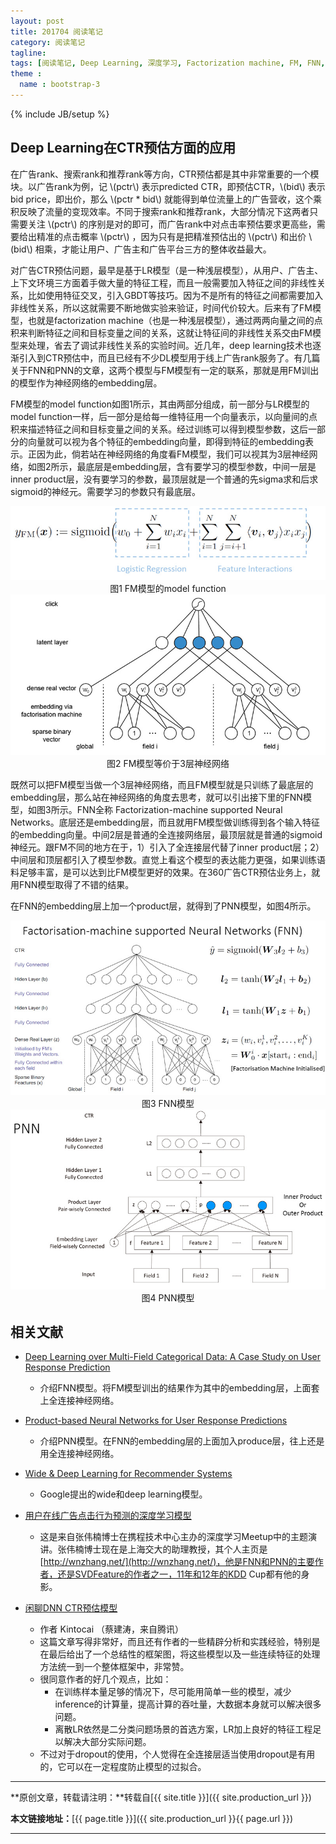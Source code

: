 ```yaml
---
layout: post
title: 201704 阅读笔记
category: 阅读笔记
tagline: 
tags: [阅读笔记, Deep Learning, 深度学习, Factorization machine, FM, FNN, PNN, CTR, CTR预估]
theme :
  name : bootstrap-3
---
```

{% include JB/setup %}

## Deep Learning在CTR预估方面的应用

在广告rank、搜索rank和推荐rank等方向，CTR预估都是其中非常重要的一个模块。以广告rank为例，记 \\(pctr\\) 表示predicted CTR，即预估CTR，\\(bid\\) 表示bid price，即出价，那么 \\(pctr * bid\\) 就能得到单位流量上的广告营收，这个乘积反映了流量的变现效率。不同于搜索rank和推荐rank，大部分情况下这两者只需要关注 \\(pctr\\) 的序别是对的即可，而广告rank中对点击率预估要求更高些，需要给出精准的点击概率 \\(pctr\\) ，因为只有是把精准预估出的 \\(pctr\\) 和出价 \\(bid\\) 相乘，才能让用户、广告主和广告平台三方的整体收益最大。

对广告CTR预估问题，最早是基于LR模型（是一种浅层模型），从用户、广告主、上下文环境三方面着手做大量的特征工程，而且一般需要加入特征之间的非线性关系，比如使用特征交叉，引入GBDT等技巧。因为不是所有的特征之间都需要加入非线性关系，所以这就需要不断地做实验来验证，时间代价较大。后来有了FM模型，也就是factorization machine（也是一种浅层模型），通过两两向量之间的点积来判断特征之间和目标变量之间的关系，这就让特征间的非线性关系交由FM模型来处理，省去了调试非线性关系的实验时间。近几年，deep learning技术也逐渐引入到CTR预估中，而且已经有不少DL模型用于线上广告rank服务了。有几篇关于FNN和PNN的文章，这两个模型与FM模型有一定的联系，那就是用FM训出的模型作为神经网络的embedding层。

FM模型的model function如图1所示，其由两部分组成，前一部分与LR模型的model function一样，后一部分是给每一维特征用一个向量表示，以向量间的点积来描述特征之间和目标变量之间的关系。经过训练可以得到模型参数，这后一部分的向量就可以视为各个特征的embedding向量，即得到特征的embedding表示。正因为此，倘若站在神经网络的角度看FM模型，我们可以视其为3层神经网络，如图2所示，最底层是embedding层，含有要学习的模型参数，中间一层是inner product层，没有要学习的参数，最顶层就是一个普通的先sigma求和后求sigmoid的神经元。需要学习的参数只有最底层。

<div align="center">
  <img src="/images/2017-04-26-201704-reading-list-figure1.jpg" style="max-width:800; text-align:center" alt=""/>
  <br/>
  图1 FM模型的model function
  <br/>
</div>

<div align="center">
  <img src="/images/2017-04-26-201704-reading-list-figure2.jpg" style="max-width:800; text-align:center" alt=""/>
  <br/>
  图2 FM模型等价于3层神经网络
  <br/>
</div>

既然可以把FM模型当做一个3层神经网络，而且FM模型就是只训练了最底层的embedding层，那么站在神经网络的角度去思考，就可以引出接下里的FNN模型，如图3所示。FNN全称 Factorization-machine supported Neural Networks。底层还是embedding层，而且就用FM模型做训练得到各个输入特征的embedding向量。中间2层是普通的全连接网络层，最顶层就是普通的sigmoid神经元。跟FM不同的地方在于，1）引入了全连接层代替了inner product层；2）中间层和顶层都引入了模型参数。直觉上看这个模型的表达能力更强，如果训练语料足够丰富，是可以达到比FM模型更好的效果。在360广告CTR预估业务上，就用FNN模型取得了不错的结果。

在FNN的embedding层上加一个product层，就得到了PNN模型，如图4所示。

<div align="center">
  <img src="/images/2017-04-26-201704-reading-list-figure3.jpg" style="max-width:800; text-align:center" alt=""/>
  <br/>
  图3 FNN模型
  <br/>
</div>

<div align="center">
  <img src="/images/2017-04-26-201704-reading-list-figure4.jpg" style="max-width:800; text-align:center" alt=""/>
  <br/>
  图4 PNN模型
  <br/>
</div>

## 相关文献

+ [Deep Learning over Multi-Field Categorical Data: A Case Study on User Response Prediction](http://wnzhang.net/share/rtb-papers/deep-ctr.pdf)
  - 介绍FNN模型。将FM模型训出的结果作为其中的embedding层，上面套上全连接神经网络。
+ [Product-based Neural Networks for User Response Predictions](https://arxiv.org/pdf/1611.00144.pdf)
  - 介绍PNN模型。在FNN的embedding层的上面加入produce层，往上还是用全连接神经网络。
+ [Wide & Deep Learning for Recommender Systems](https://arxiv.org/abs/1606.07792)
  - Google提出的wide和deep learning模型。

+ [用户在线广告点击行为预测的深度学习模型](http://geek.csdn.net/news/detail/91293)
  - 这是来自张伟楠博士在携程技术中心主办的深度学习Meetup中的主题演讲。张伟楠博士现在是上海交大的助理教授，其个人主页是 [http://wnzhang.net/](http://wnzhang.net/)，他是FNN和PNN的主要作者，还是SVDFeature的作者之一，11年和12年的KDD Cup都有他的身影。
+ [闲聊DNN CTR预估模型](http://www.52cs.org/?p=1046)
  - 作者 Kintocai （蔡建涛，来自腾讯）
  - 这篇文章写得非常好，而且还有作者的一些精辟分析和实践经验，特别是在最后给出了一个总结性的框架图，将这些模型以及一些连续特征的处理方法统一到一个整体框架中，非常赞。
  - 很同意作者的好几个观点，比如：
    + 在训练样本量足够的情况下，尽可能用简单一些的模型，减少inference的计算量，提高计算的吞吐量，大数据本身就可以解决很多问题。
    + 离散LR依然是二分类问题场景的首选方案，LR加上良好的特征工程足以解决大部分实际问题。
  - 不过对于dropout的使用，个人觉得在全连接层适当使用dropout是有用的，它可以在一定程度防止模型的过拟合。


* * *

**原创文章，转载请注明：**转载自[{{ site.title }}]({{ site.production_url }})

**本文链接地址：**[{{ page.title }}]({{ site.production_url }}{{ page.url }})

* * *
